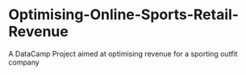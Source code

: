 # Optimising-Online-Sports-Retail-Revenue
A DataCamp Project aimed at optimising revenue for a sporting outfit company
